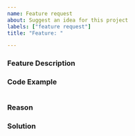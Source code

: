 ```yaml
---
name: Feature request
about: Suggest an idea for this project
labels: ["feature request"]
title: "Feature: "

---
```


### Feature Description

### Code Example
<!---
Please provide a code example for using that feature
given the proposed feature is implemented.
-->
```python
```

### Reason
<!---
Why do we need the feature?
-->

### Solution
<!---
Please tell us how to implement the feature,
if you have one in mind.
-->
